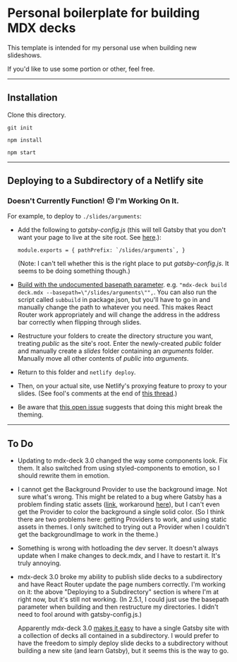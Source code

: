 # Personal boilerplate for building MDX decks

This template is intended for my personal use when building new slideshows.  

If you'd like to use some portion or other, feel free.

---

## Installation

Clone this directory.

`git init`

`npm install`

`npm start`

---

## Deploying to a Subdirectory of a Netlify site

### Doesn't Currently Function! :pensive: I'm Working On It. 

For example, to deploy to `./slides/arguments`:

* Add the following to *gatsby-config.js* (this will tell Gatsby that you don't want your page to live at the site root. See [here](https://www.gatsbyjs.org/docs/path-prefix/).):

	``
	module.exports = {
	  pathPrefix: `/slides/arguments`,
	}
	``
	
	(Note: I can't tell whether this is the right place to put *gatsby-config.js*.  It seems to be doing something though.)

* [Build with the undocumented basepath parameter](https://github.com/jxnblk/mdx-deck/issues/291). e.g. `"mdx-deck build deck.mdx --basepath=\"/slides/arguments\"",`.  You can also run the script called `subbuild` in package.json, but you'll have to go in and manually change the path to whatever you need.  This makes React Router work appropriately and will change the address in the address bar correctly when flipping through slides.

* Restructure your folders to create the directory structure you want, treating *public* as the site's root.  Enter the newly-created *public* folder and manually create a *slides* folder containing an *arguments* folder.  Manually move all other contents of *public* into *arguments*.

* Return to this folder and `netlify deploy`.

* Then, on your actual site, use Netlify's proxying feature to proxy to your slides. (See fool's comments at the end of [this thread](https://github.com/netlify/cli/issues/16).)

* Be aware that [this open issue](https://github.com/jxnblk/mdx-deck/issues/425) suggests that doing this might break the theming.

---

## To Do

* Updating to mdx-deck 3.0 changed the way some components look.  Fix them.  It also switched from using styled-components to emotion, so I should rewrite them in emotion.

* I cannot get the Background Provider to use the background image. Not sure what's wrong.  This might be related to a bug where Gatsby has a problem finding static assets ([link](https://github.com/jxnblk/mdx-deck/issues/458), workaround [here](https://github.com/HoverBaum/bug-mdx-deck-401/blob/master/deck.mdx)), but I can't even get the Provider to color the background a single solid color.  (So I think there are two problems here: getting Providers to work, and using static assets in themes.  I only switched to trying out a Provider when I couldn't get the backgroundImage to work in the theme.)

* Something is wrong with hotloading the dev server. It doesn't always update when I make changes to deck.mdx, and I have to restart it. It's truly annoying.

* mdx-deck 3.0 broke my ability to publish slide decks to a subdirectory and have React Router update the page numbers correctly.  I'm working on it: the above "Deploying to a Subdirectory" section is where I'm at right now, but it's still not working.  (In 2.5.1, I could just use the basepath parameter when building and then restructure my directories.  I didn't need to fool around with gatsby-config.js.)

  	Apparently mdx-deck 3.0 [makes it easy](https://github.com/jxnblk/mdx-deck/blob/master/docs/gatsby.md) to have a single Gatsby site with a collection of decks all contained in a subdirectory.  I would prefer to have the freedom to simply deploy slide decks to a subdirectory without building a new site (and learn Gatsby), but it seems this is the way to go.